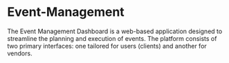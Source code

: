 # Event-Management
 The Event Management Dashboard is a web-based application designed to streamline the planning and execution of events. The platform consists of two primary interfaces: one tailored for users (clients) and another for vendors. 
